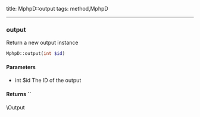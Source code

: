 title: MphpD::output
tags: method,MphpD

---

<div class="method">
<h3 class="method-name">output</h3>
<p>Return a new output instance</p>

```php
MphpD::output(int $id)
```

#### Parameters

*  int $id The ID of the output


#### Returns ``

\Output


</div>
